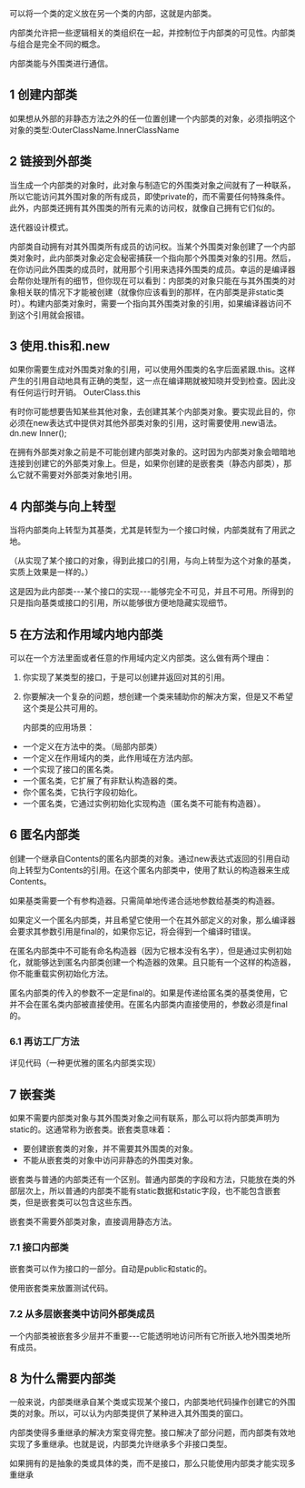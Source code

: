 可以将一个类的定义放在另一个类的内部，这就是内部类。

内部类允许把一些逻辑相关的类组织在一起，并控制位于内部类的可见性。内部类与组合是完全不同的概念。

内部类能与外围类进行通信。

## 1 创建内部类

如果想从外部的非静态方法之外的任一位置创建一个内部类的对象，必须指明这个对象的类型:OuterClassName.InnerClassName

## 2 链接到外部类

当生成一个内部类的对象时，此对象与制造它的外围类对象之间就有了一种联系，所以它能访问其外围对象的所有成员，即使private的，而不需要任何特殊条件。此外，内部类还拥有其外围类的所有元素的访问权，就像自己拥有它们似的。

迭代器设计模式。

内部类自动拥有对其外围类所有成员的访问权。当某个外围类对象创建了一个内部类对象时，此内部类对象必定会秘密捕获一个指向那个外围类对象的引用。然后，在你访问此外围类的成员时，就用那个引用来选择外围类的成员。幸运的是编译器会帮你处理所有的细节，但你现在可以看到：内部类的对象只能在与其外围类的对象相关联的情况下才能被创建（就像你应该看到的那样，在内部类是非static类时）。构建内部类对象时，需要一个指向其外围类对象的引用，如果编译器访问不到这个引用就会报错。

## 3 使用.this和.new

如果你需要生成对外围类对象的引用，可以使用外围类的名字后面紧跟.this。这样产生的引用自动地具有正确的类型，这一点在编译期就被知晓并受到检查。因此没有任何运行时开销。 OuterClass.this

有时你可能想要告知某些其他对象，去创建其某个内部类对象。要实现此目的，你必须在new表达式中提供对其他外部类对象的引用，这时需要使用.new语法。 dn.new Inner();

在拥有外部类对象之前是不可能创建内部类对象的。这时因为内部类对象会暗暗地连接到创建它的外部类对象上。但是，如果你创建的是嵌套类（静态内部类），那么它就不需要对外部类对象地引用。

## 4 内部类与向上转型

当将内部类向上转型为其基类，尤其是转型为一个接口时候，内部类就有了用武之地。

（从实现了某个接口的对象，得到此接口的引用，与向上转型为这个对象的基类，实质上效果是一样的。）

这是因为此内部类---某个接口的实现---能够完全不可见，并且不可用。所得到的只是指向基类或接口的引用，所以能够很方便地隐藏实现细节。

## 5 在方法和作用域内地内部类

可以在一个方法里面或者任意的作用域内定义内部类。这么做有两个理由：

1. 你实现了某类型的接口，于是可以创建并返回对其的引用。

2. 你要解决一个复杂的问题，想创建一个类来辅助你的解决方案，但是又不希望这个类是公共可用的。

   内部类的应用场景：

- 一个定义在方法中的类。（局部内部类）
- 一个定义在作用域内的类，此作用域在方法内部。
- 一个实现了接口的匿名类。
- 一个匿名类，它扩展了有非默认构造器的类。
- 你个匿名类，它执行字段初始化。
- 一个匿名类，它通过实例初始化实现构造（匿名类不可能有构造器）。

## 6 匿名内部类

创建一个继承自Contents的匿名内部类的对象。通过new表达式返回的引用自动向上转型为Contents的引用。在这个匿名内部类中，使用了默认的构造器来生成Contents。

如果基类需要一个有参构造器。只需简单地传递合适地参数给基类的构造器。

如果定义一个匿名内部类，并且希望它使用一个在其外部定义的对象，那么编译器会要求其参数引用是final的，如果你忘记，将会得到一个编译时错误。

在匿名内部类中不可能有命名构造器（因为它根本没有名字），但是通过实例初始化，就能够达到匿名内部类创建一个构造器的效果。且只能有一个这样的构造器，你不能重载实例初始化方法。

匿名内部类的传入的参数不一定是final的。如果是传递给匿名类的基类使用，它并不会在匿名类内部被直接使用。在匿名内部类内直接使用的，参数必须是final的。

### 6.1 再访工厂方法

详见代码（一种更优雅的匿名内部类实现）

## 7 嵌套类

如果不需要内部类对象与其外围类对象之间有联系，那么可以将内部类声明为static的。这通常称为嵌套类。嵌套类意味着：

- 要创建嵌套类的对象，并不需要其外围类的对象。
- 不能从嵌套类的对象中访问非静态的外围类对象。

嵌套类与普通的内部类还有一个区别。普通内部类的字段和方法，只能放在类的外部层次上，所以普通的内部类不能有static数据和static字段，也不能包含嵌套类，但是嵌套类可以包含这些东西。

嵌套类不需要外部类对象，直接调用静态方法。

### 7.1 接口内部类

嵌套类可以作为接口的一部分。自动是public和static的。

使用嵌套类来放置测试代码。

### 7.2 从多层嵌套类中访问外部类成员

一个内部类被嵌套多少层并不重要---它能透明地访问所有它所嵌入地外围类地所有成员。

## 8 为什么需要内部类

一般来说，内部类继承自某个类或实现某个接口，内部类地代码操作创建它的外围类的对象。所以，可以认为内部类提供了某种进入其外围类的窗口。

内部类使得多重继承的解决方案变得完整。接口解决了部分问题，而内部类有效地实现了多重继承。也就是说，内部类允许继承多个非接口类型。

如果拥有的是抽象的类或具体的类，而不是接口，那么只能使用内部类才能实现多重继承


